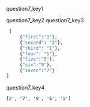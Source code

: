 question7_key1



question7_key2
question7_key3
```python
 [
     {"first":"1"}, 
     {"second": "2"}, 
     {"third": "1"}, 
     {"four": "5"}, 
     {"five":"5"}, 
     {"six":"9"},
     {"seven":"7"}
]
 ```

question7_key4
```
[2', '7', '9', '5', '1'] 
```

